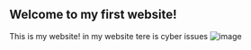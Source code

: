 ## Welcome to my first website!
This is my website!
in my website tere is cyber issues
![image](https://user-images.githubusercontent.com/109214067/178714924-07adf94c-ba57-4c48-8da2-3eee4467921b.png)

